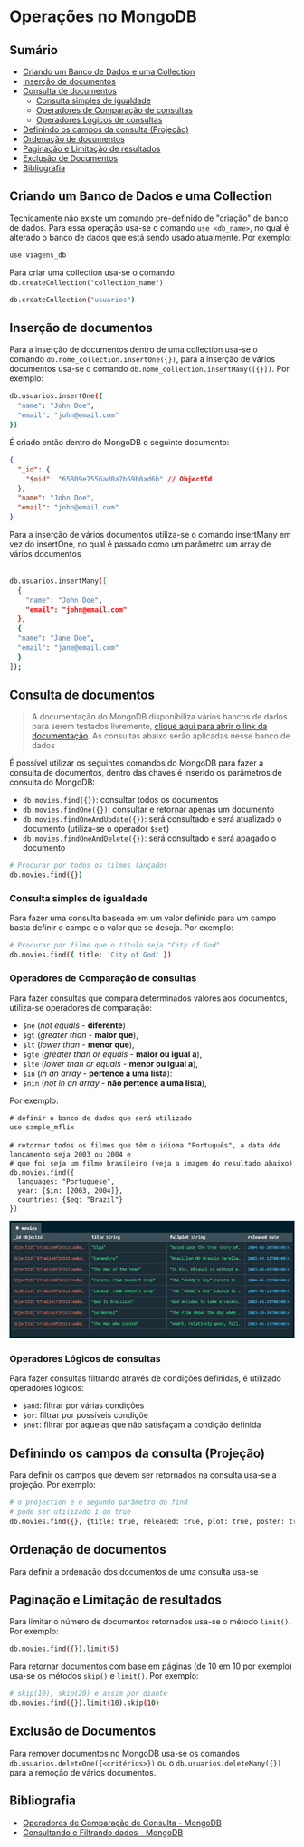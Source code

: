 <h1> Operações no MongoDB </h1>

<h2> Sumário </h2>

- [Criando um Banco de Dados e uma Collection](#criando-um-banco-de-dados-e-uma-collection)
- [Inserção de documentos](#inserção-de-documentos)
- [Consulta de documentos](#consulta-de-documentos)
  - [Consulta simples de igualdade](#consulta-simples-de-igualdade)
  - [Operadores de Comparação de consultas](#operadores-de-comparação-de-consultas)
  - [Operadores Lógicos de consultas](#operadores-lógicos-de-consultas)
- [Definindo os campos da consulta (Projeção)](#definindo-os-campos-da-consulta-projeção)
- [Ordenação de documentos](#ordenação-de-documentos)
- [Paginação e Limitação de resultados](#paginação-e-limitação-de-resultados)
- [Exclusão de Documentos](#exclusão-de-documentos)
- [Bibliografia](#bibliografia)

## Criando um Banco de Dados e uma Collection

Tecnicamente não existe um comando pré-definido de "criação" de banco de dados. Para essa operação usa-se o comando `use <db_name>`, no qual é alterado o banco de dados que está sendo usado atualmente. Por exemplo:

```bash
use viagens_db
```

Para criar uma collection usa-se o comando `db.createCollection("collection_name")`

```bash
db.createCollection("usuarios")
```

## Inserção de documentos

Para a inserção de documentos dentro de uma collection usa-se o comando `db.nome_collection.insertOne({})`, para a inserção de vários documentos usa-se o comando `db.nome_collection.insertMany([{}])`. Por exemplo:

```bash
db.usuarios.insertOne({
  "name": "John Doe",
  "email": "john@email.com"
})
```

É criado então dentro do MongoDB o seguinte documento:

```json
{
  "_id": {
    "$oid": "65809e7556ad0a7b69b0ad6b" // ObjectId
  },
  "name": "John Doe",
  "email": "john@email.com"
}
```

Para a inserção de vários documentos utiliza-se o comando insertMany em vez do insertOne, no qual é passado como um parâmetro um array de vários documentos

```bash

db.usuarios.insertMany([
  {
    "name": "John Doe",
    "email": "john@email.com"
  },
  {
  "name": "Jane Doe",
  "email": "jane@email.com"
  }
]);
```

## Consulta de documentos

> A documentação do MongoDB disponibiliza vários bancos de dados para serem testados livremente, [clique aqui para abrir o link da documentação](https://www.mongodb.com/docs/atlas/sample-data/). As consultas abaixo serão aplicadas nesse banco de dados

É possível utilizar os seguintes comandos do MongoDB para fazer a consulta de documentos, dentro das chaves é inserido os parâmetros de consulta do MongoDB:

- `db.movies.find({})`: consultar todos os documentos
- `db.movies.findOne({})`: consultar e retornar apenas um documento
- `db.movies.findOneAndUpdate({})`: será consultado e será atualizado o documento (utiliza-se o operador `$set`)
- `db.movies.findOneAndDelete({})`: será consultado e será apagado o documento

```bash
# Procurar por todos os filmes lançados
db.movies.find({})
```

### Consulta simples de igualdade

Para fazer uma consulta baseada em um valor definido para um campo basta definir o campo e o valor que se deseja. Por exemplo:

```bash
# Procurar por filme que o título seja "City of God"
db.movies.find({ title: 'City of God' })
```

### Operadores de Comparação de consultas

Para fazer consultas que compara determinados valores aos documentos, utiliza-se operadores de comparação:

- `$ne` (*not equals* - **diferente**)
- `$gt` (*greater than* - **maior que**),
- `$lt` (*lower than* - **menor que**),
- `$gte` (*greater than or equals* - **maior ou igual a**),
- `$lte` (*lower than or equals* - **menor ou igual a**),
- `$in` (*in an array* - **pertence a uma lista**):
- `$nin` (*not in an array* - **não pertence a uma lista**),

Por exemplo:

```shell
# definir o banco de dados que será utilizado
use sample_mflix

# retornar todos os filmes que têm o idioma "Português", a data dde lançamento seja 2003 ou 2004 e
# que foi seja um filme brasileiro (veja a imagem do resultado abaixo)
db.movies.find({
  languages: "Portuguese",
  year: {$in: [2003, 2004]},
  countries: {$eq: "Brazil"}
})
```

![Imagem da query executada](../assets/example-of-return.PNG)

### Operadores Lógicos de consultas

Para fazer consultas filtrando através de condições definidas, é utilizado operadores lógicos:

- `$and`: filtrar por várias condições
- `$or`: filtrar por possíveis condiçõe
- `$not`: filtrar por aquelas que não satisfaçam a condição definida

## Definindo os campos da consulta (Projeção)

Para definir os campos que devem ser retornados na consulta usa-se a projeção. Por exemplo:

```bash
# o projection é o segundo parâmetro do find
# pode ser utilizado 1 ou true
db.movies.find({}, {title: true, released: true, plot: true, poster: true, imdb: true})
```

## Ordenação de documentos

Para definir a ordenação dos documentos de uma consulta usa-se

## Paginação e Limitação de resultados

Para limitar o número de documentos retornados usa-se o método `limit()`. Por exemplo:

```bash
db.movies.find({}).limit(5)
```

Para retornar documentos com base em páginas (de 10 em 10 por exemplo) usa-se os métodos `skip()` e `limit()`. Por exemplo:

```bash
# skip(10), skip(20) e assim por diante
db.movies.find({}).limit(10).skip(10)
```

## Exclusão de Documentos

Para remover documentos no MongoDB usa-se os comandos `db.usuarios.deleteOne({<critérios>})` ou o `db.usuarios.deleteMany({})` para a remoção de vários documentos.

## Bibliografia

- [Operadores de Comparação de Consulta - MongoDB](https://www.mongodb.com/docs/manual/reference/operator/query-comparison/)
- [Consultando e Filtrando dados - MongoDB](https://www.mongodb.com/docs/compass/current/query/filter/?utm_source=compass&utm_medium=product#match-by-multiple-conditions---and-)
